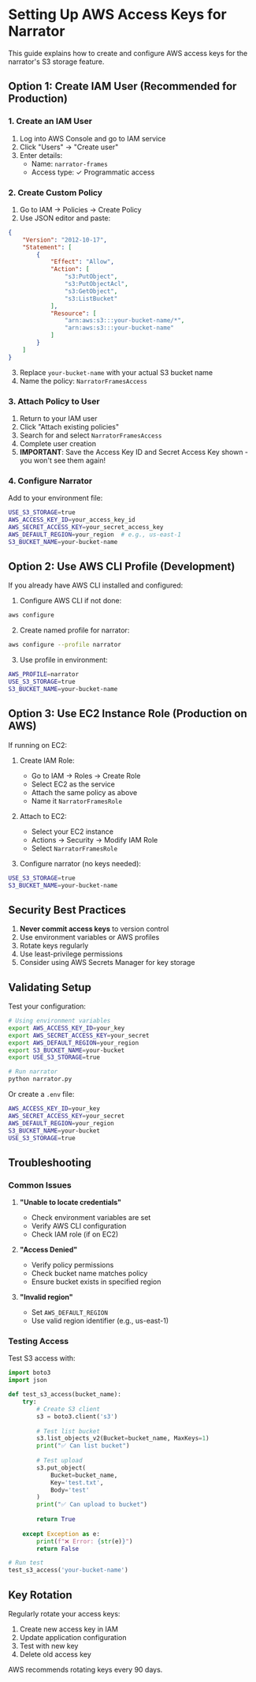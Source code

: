 # Setting Up AWS Access Keys for Narrator

This guide explains how to create and configure AWS access keys for the narrator's S3 storage feature.

## Option 1: Create IAM User (Recommended for Production)

### 1. Create an IAM User

1. Log into AWS Console and go to IAM service
2. Click "Users" → "Create user"
3. Enter details:
   - Name: `narrator-frames`
   - Access type: ✓ Programmatic access

### 2. Create Custom Policy

1. Go to IAM → Policies → Create Policy
2. Use JSON editor and paste:
```json
{
    "Version": "2012-10-17",
    "Statement": [
        {
            "Effect": "Allow",
            "Action": [
                "s3:PutObject",
                "s3:PutObjectAcl",
                "s3:GetObject",
                "s3:ListBucket"
            ],
            "Resource": [
                "arn:aws:s3:::your-bucket-name/*",
                "arn:aws:s3:::your-bucket-name"
            ]
        }
    ]
}
```
3. Replace `your-bucket-name` with your actual S3 bucket name
4. Name the policy: `NarratorFramesAccess`

### 3. Attach Policy to User

1. Return to your IAM user
2. Click "Attach existing policies"
3. Search for and select `NarratorFramesAccess`
4. Complete user creation
5. **IMPORTANT**: Save the Access Key ID and Secret Access Key shown - you won't see them again!

### 4. Configure Narrator

Add to your environment file:
```bash
USE_S3_STORAGE=true
AWS_ACCESS_KEY_ID=your_access_key_id
AWS_SECRET_ACCESS_KEY=your_secret_access_key
AWS_DEFAULT_REGION=your_region  # e.g., us-east-1
S3_BUCKET_NAME=your-bucket-name
```

## Option 2: Use AWS CLI Profile (Development)

If you already have AWS CLI installed and configured:

1. Configure AWS CLI if not done:
```bash
aws configure
```

2. Create named profile for narrator:
```bash
aws configure --profile narrator
```

3. Use profile in environment:
```bash
AWS_PROFILE=narrator
USE_S3_STORAGE=true
S3_BUCKET_NAME=your-bucket-name
```

## Option 3: Use EC2 Instance Role (Production on AWS)

If running on EC2:

1. Create IAM Role:
   - Go to IAM → Roles → Create Role
   - Select EC2 as the service
   - Attach the same policy as above
   - Name it `NarratorFramesRole`

2. Attach to EC2:
   - Select your EC2 instance
   - Actions → Security → Modify IAM Role
   - Select `NarratorFramesRole`

3. Configure narrator (no keys needed):
```bash
USE_S3_STORAGE=true
S3_BUCKET_NAME=your-bucket-name
```

## Security Best Practices

1. **Never commit access keys** to version control
2. Use environment variables or AWS profiles
3. Rotate keys regularly
4. Use least-privilege permissions
5. Consider using AWS Secrets Manager for key storage

## Validating Setup

Test your configuration:

```bash
# Using environment variables
export AWS_ACCESS_KEY_ID=your_key
export AWS_SECRET_ACCESS_KEY=your_secret
export AWS_DEFAULT_REGION=your_region
export S3_BUCKET_NAME=your-bucket
export USE_S3_STORAGE=true

# Run narrator
python narrator.py
```

Or create a `.env` file:
```bash
AWS_ACCESS_KEY_ID=your_key
AWS_SECRET_ACCESS_KEY=your_secret
AWS_DEFAULT_REGION=your_region
S3_BUCKET_NAME=your-bucket
USE_S3_STORAGE=true
```

## Troubleshooting

### Common Issues

1. **"Unable to locate credentials"**
   - Check environment variables are set
   - Verify AWS CLI configuration
   - Check IAM role (if on EC2)

2. **"Access Denied"**
   - Verify policy permissions
   - Check bucket name matches policy
   - Ensure bucket exists in specified region

3. **"Invalid region"**
   - Set `AWS_DEFAULT_REGION`
   - Use valid region identifier (e.g., us-east-1)

### Testing Access

Test S3 access with:
```python
import boto3
import json

def test_s3_access(bucket_name):
    try:
        # Create S3 client
        s3 = boto3.client('s3')
        
        # Test list bucket
        s3.list_objects_v2(Bucket=bucket_name, MaxKeys=1)
        print("✅ Can list bucket")
        
        # Test upload
        s3.put_object(
            Bucket=bucket_name,
            Key='test.txt',
            Body='test'
        )
        print("✅ Can upload to bucket")
        
        return True
        
    except Exception as e:
        print(f"❌ Error: {str(e)}")
        return False

# Run test
test_s3_access('your-bucket-name')
```

## Key Rotation

Regularly rotate your access keys:

1. Create new access key in IAM
2. Update application configuration
3. Test with new key
4. Delete old access key

AWS recommends rotating keys every 90 days. 